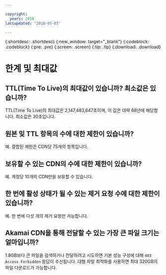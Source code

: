 ```yaml
---

copyright:
  years: 2018
lastupdated: "2018-05-03"

---
```


{:shortdesc: .shortdesc}
{:new_window: target="_blank"}
{:codeblock: .codeblock}
{:pre: .pre}
{:screen: .screen}
{:tip: .tip}
{:download: .download}

# 한계 및 최대값

## TTL(Time To Live)의 최대값이 있습니까? 최소값은 있습니까?

TTL(Time To Live)의 최대값은 2,147,483,647초이며, 이 값은 대략 68년에 해당합니다. 최소값은 30초입니다.

## 원본 및 TTL 항목의 수에 대한 제한이 있습니까?

예. 결합된 제한은 CDN당 75개의 항목입니다.

## 보유할 수 있는 CDN의 수에 대한 제한이 있습니까?

예. 계정당 10개의 CDN만을 보유할 수 있습니다.

## 한 번에 활성 상태가 될 수 있는 제거 요청 수에 대한 제한이 있습니까?
예. 한 번에 다섯 개의 제거 요청만 가능합니다.

## Akamai CDN을 통해 전달할 수 있는 가장 큰 파일 크기는 얼마입니까?

1.8GB보다 큰 파일을 검색하거나 전달하려고 시도하면 기본 성능 구성에 대해 `403 Access Forbidden` 응답이 수신됩니다. 대형 파일 최적화를 사용하면 최대 320GB의 파일 다운로드가 가능합니다.
